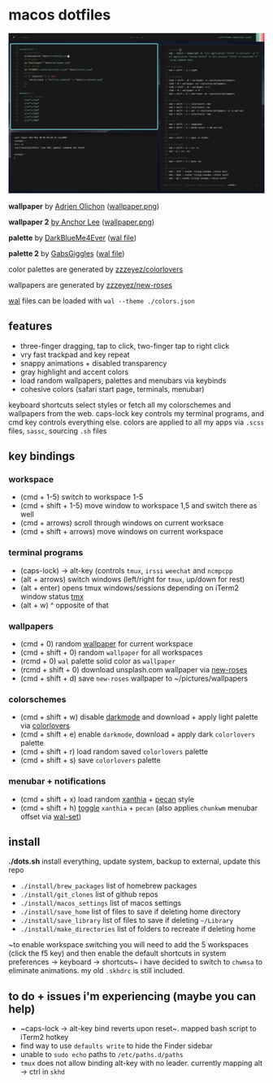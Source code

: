 # macos dotfiles
![screenshot](screenshot/screenshot.png)

**wallpaper** by [Adrien Olichon](https://unsplash.com/@adrienolichon) ([wallpaper.png](screenshot/AdrienOlichon.png))

**wallpaper 2** [by Anchor Lee](https://unsplash.com/@anchorlee) ([wallpaper.png](screenshot/AnchorLee.png))

**palette** by [DarkBlueMe4Ever](https://www.colourlovers.com/palette/2801382/Chlorinated_Dolphin) ([wal file](screenshot/ChlorinatedDolphin.json))

**palette 2** by [GabsGiggles](https://www.colourlovers.com/palette/1811244/1001_Stories) ([wal file](screenshot/1001Stories-light.json))

color palettes are generated by [zzzeyez/colorlovers](https://github.com/zzzeyez/colorlovers)

wallpapers are generated by [zzzeyez/new-roses](https://github.com/zzzeyez/new-roses)

[wal](https://github.com/dylanaraps/pywal) files can be loaded with `wal --theme ./colors.json`

## features
+ three-finger dragging, tap to click, two-finger tap to right click
+ vry fast trackpad and key repeat
+ snappy animations + disabled transparency
+ gray highlight and accent colors
+ load random wallpapers, palettes and menubars via keybinds
+ cohesive colors (safari start page, terminals, menubar)

keyboard shortcuts select styles or fetch all my colorschemes and wallpapers from the web.  caps-lock key controls my terminal programs, and cmd key controls everything else.  colors are applied to all my apps via `.scss` files, `sassc`, sourcing `.sh` files

## key bindings
### workspace
+ (cmd + 1-5) switch to workspace 1-5
+ (cmd + shift + 1-5) move window to workspace 1,5 and switch there as well
+ (cmd + arrows) scroll through windows on current worksace
+ (cmd + shift + arrows) move windows on current workspace

### terminal programs
+ (caps-lock) -> alt-key (controls `tmux`, `irssi` `weechat` and `ncmpcpp`
+ (alt + arrows) switch windows (left/right for `tmux`, up/down for rest)
+ (alt + enter) opens tmux windows/sessions depending on iTerm2 window status [tmx](https://github.com/zzzeyez/bin)
+ (alt + w) ^ opposite of that

### wallpapers
+ (cmd + 0) random [wallpaper](https://github.com/zzzeyez/bin) for current workspace
+ (cmd + shift + 0) random `wallpaper` for all workspaces
+ (rcmd + 0) `wal` palette solid color as `wallpaper`
+ (rcmd + shift + 0) download unsplash.com wallpaper via [new-roses](https://github.com/zzzeyez/new-roses)
+ (cmd + shift + d) save `new-roses` wallpaper to ~/pictures/wallpapers

### colorschemes
+ (cmd + shift + w) disable [darkmode](https://github.com/zzzeyez/bin) and download + apply light palette via [colorlovers](https://github.com/zzzeyez/colorlovers)
+ (cmd + shift + e) enable `darkmode`, download + apply dark `colorlovers` palette
+ (cmd + shift + r) load random saved `colorlovers` palette
+ (cmd + shift + s) save `colorlovers` palette

### menubar + notifications
+ (cmd + shift + x) load random [xanthia](https://github.com/zzzeyez/xanthia) + [pecan](https://github.com/zzzeyez/pecan) style
+ (cmd + shift + h) [toggle](https://github.com/zzzeyez/bin) `xanthia` + `pecan` (also applies `chunkwm` menubar offset via [wal-set](https://github.com/zzzeyez/bin))

## install
**./dots.sh** install everything, update system, backup to external, update this repo
+ `./install/brew_packages` list of homebrew packages
+ `./install/git_clones` list of github repos
+ `./install/macos_settings` list of macos settings
+ `./install/save_home` list of files to save if deleting home directory
+ `./install/save_library` list of files to save if deleting `~/Library`
+ `./install/make_directories` list of folders to recreate if deleting home

~to enable workspace switching you will need to add the 5 workspaces (click the f5 key) and then enable the default shortcuts in system preferences -> keyboard -> shortcuts~ i have decided to switch to `chwmsa` to eliminate animations.  my old `.skhdrc` is still included.


## to do + issues i'm experiencing (maybe you can help)
+ ~caps-lock -> alt-key bind reverts upon reset~.  mapped bash script to iTerm2 hotkey
+ find way to use `defaults write` to hide the Finder sidebar
+ unable to `sudo echo` paths to `/etc/paths.d/paths`
+ `tmux` does not allow binding alt-key with no leader.  currently mapping alt -> ctrl in `skhd`
